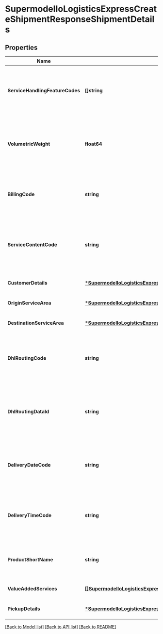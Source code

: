 # SupermodelIoLogisticsExpressCreateShipmentResponseShipmentDetails

## Properties
Name | Type | Description | Notes
------------ | ------------- | ------------- | -------------
**ServiceHandlingFeatureCodes** | **[]string** | This array contains all the DHL Express special handling feature codes | [optional] [default to null]
**VolumetricWeight** | **float64** | Here you can find calculated volumetric weight based on dimensions provided in the request | [optional] [default to null]
**BillingCode** | **string** | Here you can find billing code which was applied on your shipment | [optional] [default to null]
**ServiceContentCode** | **string** | Here you can find the DHL Express shipment content code of your shipment | [optional] [default to null]
**CustomerDetails** | [***SupermodelIoLogisticsExpressCreateShipmentResponseCustomerDetails**](supermodelIoLogisticsExpressCreateShipmentResponse_customerDetails.md) |  | [optional] [default to null]
**OriginServiceArea** | [***SupermodelIoLogisticsExpressCreateShipmentResponseOriginServiceArea**](supermodelIoLogisticsExpressCreateShipmentResponse_originServiceArea.md) |  | [optional] [default to null]
**DestinationServiceArea** | [***SupermodelIoLogisticsExpressCreateShipmentResponseDestinationServiceArea**](supermodelIoLogisticsExpressCreateShipmentResponse_destinationServiceArea.md) |  | [optional] [default to null]
**DhlRoutingCode** | **string** | Here you can find DHL Routing Code which was applied on your shipment | [optional] [default to null]
**DhlRoutingDataId** | **string** | Here you can find DHL Routing Data ID which was applied on your shipment | [optional] [default to null]
**DeliveryDateCode** | **string** | Here you can find Delivery Date Code which was applied on your shipment | [optional] [default to null]
**DeliveryTimeCode** | **string** | Here you can find Delivery Time Code which was applied on your shipment | [optional] [default to null]
**ProductShortName** | **string** | Here you can find the product short name of your shipment | [optional] [default to null]
**ValueAddedServices** | [**[]SupermodelIoLogisticsExpressCreateShipmentResponseValueAddedServices**](supermodelIoLogisticsExpressCreateShipmentResponse_valueAddedServices.md) |  | [optional] [default to null]
**PickupDetails** | [***SupermodelIoLogisticsExpressCreateShipmentResponsePickupDetails**](supermodelIoLogisticsExpressCreateShipmentResponse_pickupDetails.md) |  | [optional] [default to null]

[[Back to Model list]](../README.md#documentation-for-models) [[Back to API list]](../README.md#documentation-for-api-endpoints) [[Back to README]](../README.md)

